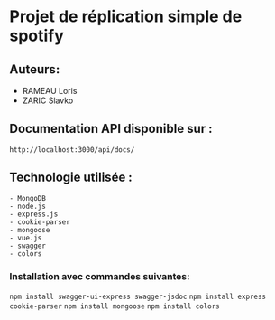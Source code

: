 # Projet de réplication simple de spotify 
## Auteurs: 

- RAMEAU Loris
- ZARIC Slavko

## Documentation API disponible sur :

`http://localhost:3000/api/docs/`

## Technologie utilisée :

    - MongoDB
    - node.js
    - express.js
    - cookie-parser
    - mongoose
    - vue.js
    - swagger
    - colors

### Installation avec commandes suivantes:
`npm install swagger-ui-express swagger-jsdoc`
`npm install express cookie-parser`
`npm install mongoose`
`npm install colors`
